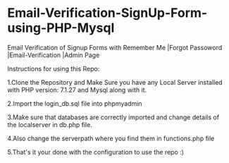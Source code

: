 # Email-Verification-SignUp-Form-using-PHP-Mysql

Email Verification of Signup Forms with Remember Me |Forgot Passoword |Email-Verification |Admin Page

Instructions for using this Repo:

1.Clone the Repository and Make Sure you have any Local Server installed with PHP version: 7.1.27 and Mysql along with it.

2.Import the login_db.sql file into phpmyadmin

3.Make sure that databases are correctly imported and change details of the localserver in db.php file.

4.Also change the serverpath where you find them in functions.php file

5.That's it your done with the configuration to use the repo :)

